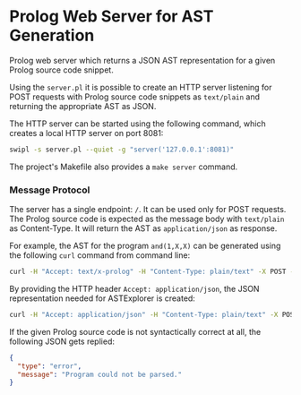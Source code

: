 # Prolog Web Server for AST Generation

Prolog web server which returns a JSON AST representation for a given Prolog source code snippet.

Using the `server.pl` it is possible to create an HTTP server listening for POST requests with Prolog source code snippets as `text/plain` and returning the appropriate AST as JSON.

The HTTP server can be started using the following command, which creates a local HTTP server on port 8081:

```bash
swipl -s server.pl --quiet -g "server('127.0.0.1':8081)"
```

The project's Makefile also provides a `make server` command.

### Message Protocol

The server has a single endpoint: `/`. It can be used only for POST requests. The Prolog source code is expected as the message body with `text/plain` as Content-Type. It will return the AST as `application/json` as response.

For example, the AST for the program `and(1,X,X)` can be generated using the following `curl` command from command line:

```bash
curl -H "Accept: text/x-prolog" -H "Content-Type: plain/text" -X POST -d 'and(1,X,X).' http://localhost:8081/
```

By providing the HTTP header `Accept: application/json`, the JSON representation needed for ASTExplorer is created:

```bash
curl -H "Accept: application/json" -H "Content-Type: plain/text" -X POST -d 'and(1,X,X).' http://localhost:8081/
```

If the given Prolog source code is not syntactically correct at all, the following JSON gets replied:

```json
{
  "type": "error",
  "message": "Program could not be parsed."
}
```
